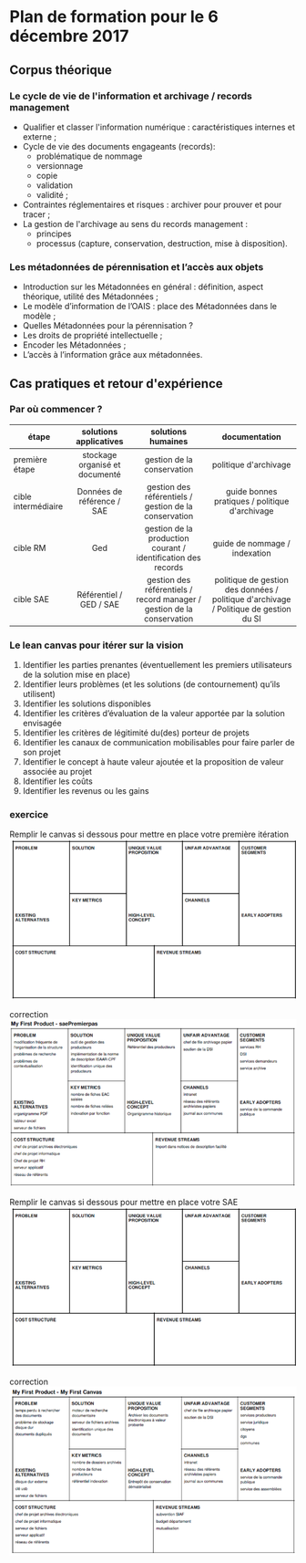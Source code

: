 # Plan de formation pour le 6 décembre 2017
## Corpus théorique
### Le cycle de vie de l'information et archivage / records management
* Qualifier et classer l'information numérique : caractéristiques internes et externe ;
* Cycle de vie des documents engageants (records):
  * problématique de nommage
  * versionnage
  * copie
  * validation
  * validité ;
* Contraintes réglementaires et risques : archiver pour prouver et pour tracer ;
* La gestion de l'archivage au sens du records management :
  * principes
  * processus (capture, conservation, destruction, mise à disposition).

### Les métadonnées de pérennisation et l’accès aux objets
* Introduction sur les Métadonnées en général : définition, aspect théorique, utilité des Métadonnées ;
* Le modèle d’information de l’OAIS : place des Métadonnées dans le modèle ;
* Quelles Métadonnées pour la pérennisation ?
* Les droits de propriété intellectuelle ;
* Encoder les Métadonnées ;
* L’accès à l’information grâce aux métadonnées.

## Cas pratiques et retour d'expérience
### Par où commencer ?

|étape | solutions applicatives          | solutions humaines | documentation |
|------|:--------------------:|:-----:|:----:|
|première étape|stockage organisé et documenté|gestion de la conservation|politique d'archivage|
|cible intermédiaire|Données de référence / SAE|gestion des référentiels / gestion de la conservation|guide bonnes pratiques / politique d'archivage|
|cible RM|Ged|gestion de la production courant / identification des records|guide de nommage / indexation|
|cible SAE|Référentiel / GED / SAE|gestion des référentiels / record manager / gestion de la conservation|politique de gestion des données / politique d'archivage / Politique de gestion du SI|

### Le lean canvas pour itérer sur la vision
1. Identifier les parties prenantes (éventuellement les premiers utilisateurs de la solution mise en place)
2. Identifier leurs problèmes (et les solutions (de contournement) qu’ils utilisent)
3. Identifier les solutions disponibles
4. Identifier les critères d’évaluation de la valeur apportée par la solution envisagée
5. Identifier les critères de légitimité du(des) porteur de projets
6. Identifier les canaux de communication mobilisables pour faire parler de son projet
7. Identifier le concept à haute valeur ajoutée et la proposition de valeur associée au projet
8. Identifier les coûts
9. Identifier les revenus ou les gains

### exercice
Remplir le canvas si dessous pour mettre en place votre première itération
![canvas vierge](/pin/media/canvasvierge.png)

correction
![canvas premier pas](/pin/media/leancanvas1.png)

Remplir le canvas si dessous pour mettre en place votre SAE
![canvas vierge](/pin/media/canvasvierge.png)

correction
![canvas cible](/pin/media/leancanvas4.png)
